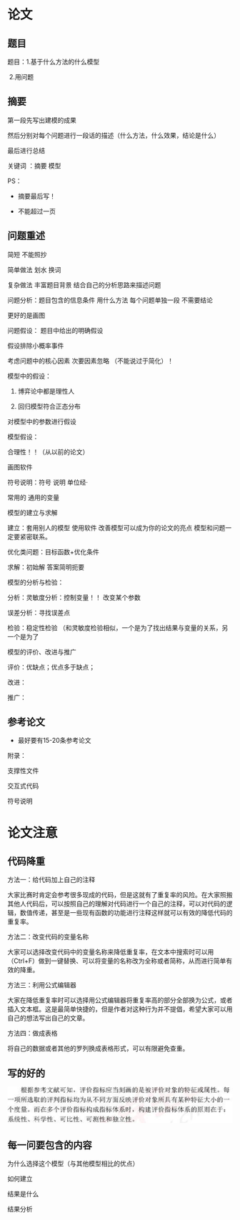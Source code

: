 # 论文

## 题目

题目：1.基于什么方法的什么模型

​     	 2.用问题

## 摘要

第一段先写出建模的成果

然后分别对每个问题进行一段话的描述（什么方法，什么效果，结论是什么）

最后进行总结

 

关键词 ：摘要 模型



PS：

- 摘要最后写！


- 不能超过一页


 

## 问题重述

简短 不能照抄

 

简单做法  划水 换词

复杂做法  丰富题目背景 结合自己的分析思路来描述问题

 

问题分析：题目包含的信息条件 用什么方法 每个问题单独一段 不需要结论

更好的是画图

 

 

问题假设：
 题目中给出的明确假设 

假设排除小概率事件

考虑问题中的核心因素 次要因素忽略 （不能说过于简化）！

模型中的假设：

1.    博弈论中都是理性人

2.    回归模型符合正态分布


对模型中的参数进行假设 

 

模型假设：

合理性！！（从以前的论文）

 

画图软件

 

符号说明：符号  说明  单位经·

常用的 通用的变量

 

模型的建立与求解

建立：套用别人的模型 使用软件 改善模型可以成为你的论文的亮点 模型和问题一定要紧密联系。

优化类问题：目标函数+优化条件

 

求解：初始解 答案简明扼要

 

模型的分析与检验：

分析：灵敏度分析：控制变量！！ 改变某个参数 

误差分析：寻找误差点

 

检验：稳定性检验 （和灵敏度检验相似，一个是为了找出结果与变量的关系，另一个是为了

 

 

模型的评价、改进与推广

评价：优缺点；优点多于缺点；

改进：

推广：

 

## 参考论文

- 最好要有15-20条参考论文

 

附录：

支撑性文件

交互式代码

 

 

 

符号说明





# 论文注意

## 代码降重

方法一：给代码加上自己的注释

大家比赛时肯定会参考很多现成的代码，但是这就有了重复率的风险。在大家照搬其他人代码后，可以按照自己的理解对代码进行一个自己的注释，可以对代码的逻辑，数值传递，甚至是一些现有函数的功能进行注释这样就可以有效的降低代码的重复率。

方法二：改变代码的变量名称

大家可以选择改变代码中的变量名称来降低重复率，在文本中搜索时可以用（Ctrl+F）做到一键替换、可以将变量的名称改为全称或者简称，从而进行简单有效的降重。

方法三：利用公式编辑器

 大家在降低重复率时可以选择用公式编辑器将重复率高的部分全部换为公式，或者插入文本框。这是最简单快捷的，但是作者对这种行为并不提倡，希望大家可以用自己的想法写出自己的文章。

方法四：做成表格

将自己的数据或者其他的罗列换成表格形式，可以有限避免查重。







## 写的好的

![image-20230820111333838](assets/image-20230820111333838.png)



## 每一问要包含的内容

为什么选择这个模型（与其他模型相比的优点）

如何建立

结果是什么

结果分析
